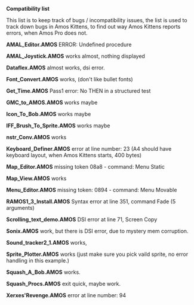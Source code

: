 **Compatibility list**

This list is to keep track of bugs / incompatibility issues, 
the list is used to track down bugs in Amos Kittens, 
to find out way Amos Kittens reports errors, when Amos Pro does not.

**AMAL_Editor.AMOS**
ERROR: Undefined procedure

**AMAL_Joystick.AMOS**
works almost, nothing displayed

**Dataflex.AMOS**
almost works, dsi error.

**Font_Convert.AMOS**
works, (don't like bullet fonts)

**Get_Time.AMOS**
Pass1 error: No THEN in a structured test

**GMC_to_AMOS.AMOS**
works maybe

**Icon_To_Bob.AMOS**
works maybe

**IFF_Brush_To_Sprite.AMOS**
works maybe

**nstr_Conv.AMOS**
works

**Keyboard_Definer.AMOS**
error at line number: 23
(A4 should have keyboard layout, when Amos Kittens starts, 400 bytes)

**Map_Editor.AMOS**
missing token 08a8 - command: Menu Static

**Map_View.AMOS**
works

**Menu_Editor.AMOS**
missing token: 0894 - command: Menu Movable

**RAMOS1_3_Install.AMOS**
Syntax error at line 351, command Fade (5 arguments)

**Scrolling_text_demo.AMOS**
DSI error at line 71, Screen Copy

**Sonix.AMOS**
work, but there is DSI error, due to mystery mem corruption.

**Sound_tracker2_1.AMOS**
works,

**Sprite_Plotter.AMOS**
works (just make sure you pick vaild sprite, no error handling in this example.)

**Squash_A_Bob.AMOS**
works.

**Squash_Procs.AMOS**
exit quick, maybe work.

**Xerxes'Revenge.AMOS**
error at line number: 94


